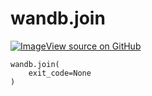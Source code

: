 # wandb.join

<!-- Insert buttons and diff -->


[![Image](https://www.tensorflow.org/images/GitHub-Mark-32px.png)View source on GitHub](https://www.github.com/wandb/client/tree/master/wandb/sdk/wandb_run.py#L1946-L1948)





<pre>
<code>wandb.join(
    exit_code=None
)
</code></pre>



<!-- Placeholder for "Used in" -->
